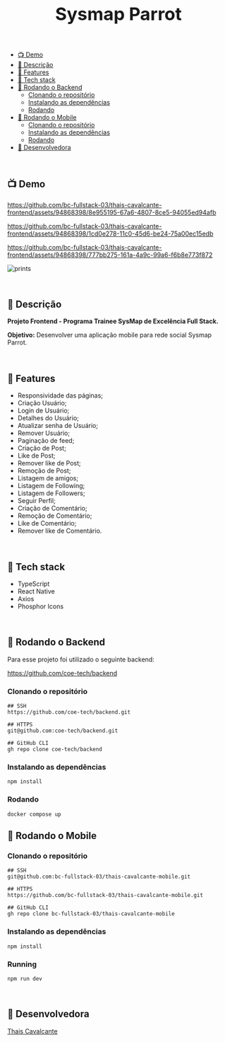 <p align="center">
 <h1 align="center" style="font-size:40px">Sysmap Parrot</h2>
</p>


<br />

- [📺 Demo](#-demo)
- [🧾 Descrição](#-descrição)
- [📖 Features](#-features)
- [🔧 Tech stack](#-tech-stack)
- [🚀 Rodando o Backend](#-rodando-o-backend)
  - [Clonando o repositório](#clonando-repositorio)
  - [Instalando as dependências](#instalando-as-dependencias)
  - [Rodando](#rodando)
- [🚀 Rodando o Mobile](#-rodando-o-mobile)
  - [Clonando o repositório](#clonando-repositorio)
  - [Instalando as dependências](#instalando-as-dependencias)
  - [Rodando](#rodando)
- [👤 Desenvolvedora](#-desenvolvedora)

<br />

<a name="demo"></a>
## 📺 Demo



https://github.com/bc-fullstack-03/thais-cavalcante-frontend/assets/94868398/8e955195-67a6-4807-8ce5-94055ed94afb


https://github.com/bc-fullstack-03/thais-cavalcante-frontend/assets/94868398/1cd0e278-11c0-45d6-be24-75a00ec15edb



https://github.com/bc-fullstack-03/thais-cavalcante-frontend/assets/94868398/777bb275-161a-4a9c-99a6-f6b8e773f872




![prints](https://github.com/bc-fullstack-03/thais-cavalcante-frontend/assets/94868398/ba2c2feb-eef7-44b1-8719-172a76c8e39b)


<br />

<a name="descrição"></a>
## 🧾 Descrição

**Projeto Frontend - Programa Trainee SysMap de Excelência Full Stack.**

**Objetivo:** Desenvolver uma aplicação mobile para rede social Sysmap Parrot.

<br />

<a name="features"></a>
## 📖 Features

- Responsividade das páginas;
- Criação Usuário;
- Login de Usuário;
- Detalhes do Usuário;
- Atualizar senha de Usuário;
- Remover Usuário;
- Paginação de feed;
- Criação de Post;
- Like de Post;
- Remover like de Post;
- Remoção de Post;
- Listagem de amigos;
- Listagem de Following;
- Listagem de Followers;
- Seguir Perfil;
- Criação de Comentário;
- Remoção de Comentário;
- Like de Comentário;
- Remover like de Comentário.


<br />

<a name="tech-stack"></a>
## 🔧 Tech stack

- TypeScript
- React Native
- Axios
- Phosphor Icons

<br />

<a name="rodando-o-backend"></a>
## 🚀 Rodando o Backend

Para esse projeto foi utilizado o seguinte backend:

https://github.com/coe-tech/backend

### Clonando o repositório

```
## SSH
https://github.com/coe-tech/backend.git

## HTTPS
git@github.com:coe-tech/backend.git

## GitHub CLI
gh repo clone coe-tech/backend
```

### Instalando as dependências

```
npm install
```
<a name="rodando"></a>
### Rodando

```
docker compose up 
```
<a name="rodando-o-mobile"></a>
## 🚀 Rodando o Mobile

### Clonando o repositório

```
## SSH
git@github.com:bc-fullstack-03/thais-cavalcante-mobile.git

## HTTPS
https://github.com/bc-fullstack-03/thais-cavalcante-mobile.git

## GitHub CLI
gh repo clone bc-fullstack-03/thais-cavalcante-mobile
```

### Instalando as dependências

```
npm install
```
<a name="rodando"></a>
### Running

```
npm run dev
```

<br />

<a name="desenvolvedora"></a>
## 👤 Desenvolvedora

[Thais Cavalcante](https://www.linkedin.com/in/thaispcavalcante/)

